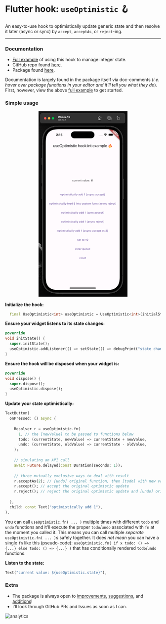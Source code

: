 # Flutter hook: `useOptimistic` 🪝

An easy-to-use hook to optimistically update generic state and then resolve it later (async or sync) by `accept`, `acceptAs`, or `reject`-ing.

----

### Documentation

- [Full example](https://pub.dev/packages/use_optimistic/example) of using this hook to manage integer state.
- GitHub repo found [here](https://github.com/mattrltrent/use_optimistic).
- Package found [here](https://pub.dev/packages/use_optimistic).

Documentation is largely found in the package itself via doc-comments (*i.e. hover over package functions in your editor and it'll tell you what they do*). First, however, view the above [full example](https://pub.dev/packages/use_optimistic/example) to get started.

### Simple usage

<p align="center">
  <img src="https://github.com/mattrltrent/use_optimistic/blob/main/assets/demo.png?raw=true" style="height: 600px;" alt="demo image" />
</p>

**Initialize the hook:**

```dart
  final UseOptimistic<int> useOptimistic = UseOptimistic<int>(initialState: 0)
```

**Ensure your widget listens to its state changes:**

```dart
@override
void initState() {
  super.initState();
  useOptimistic.addListener(() => setState(() => debugPrint("state changed to: ${useOptimistic.state}")));
}
```

**Ensure the hook will be disposed when your widget is:**

```dart
@override
void dispose() {
  super.dispose();
  useOptimistic.dispose();
}
```

**Update your state optimistically:**

```dart
TextButton(
  onPressed: () async {

    Resolver r = useOptimistic.fn(
      1, // the [newValue] to be passed to functions below
      todo: (currentState, newValue) => currentState + newValue,
      undo: (currentState, oldValue) => currentState - oldValue,
    );

    // simulating an API call
    await Future.delayed(const Duration(seconds: 1));

    // three mutually exclusive ways to deal with result
    r.acceptAs(2); // [undo] original function, then [todo] with new value
    r.accept(); // accept the original optimistic update
    r.reject(); // reject the original optimistic update and [undo] original function

  },
  child: const Text("optimistically add 1"),
),
```

You can call `useOptimistic.fn( ... )` multiple times with different `todo` and `undo` functions and it'll execute the proper `todo`/`undo` associated with `fn` at the moment you called it. This means you can call multiple *separate* `useOptimistic.fn( ... )`s safely together. It does *not mean* you can have a single `fn` like this (pseudo-code): `useOptimistic.fn( if x todo: () => {...} else todo: () => {...} )` that has conditionally rendered `todo`/`undo` functions.

**Listen to the state:**

```dart
Text("current value: ${useOptimistic.state}"),
```

### Extra

- The package is always open to [improvements](https://github.com/mattrltrent/use_optimistic/issues), [suggestions](mailto:me@matthewtrent.me), and [additions](https://github.com/mattrltrent/use_optimistic/pulls)!
- I'll look through GitHub PRs and Issues as soon as I can.

![analytics](https://hidden-coast-90561-45544df95b1b.herokuapp.com/api/v1/analytics/?kind=package-use-optimistic)